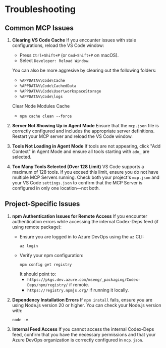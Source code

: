 # Troubleshooting

## Common MCP Issues

1. **Clearing VS Code Cache**
   If you encounter issues with stale configurations, reload the VS Code window:
   - Press `Ctrl+Shift+P` (or `Cmd+Shift+P` on macOS).
   - Select `Developer: Reload Window`.

   You can also be more aggresive by clearing out the following folders:

   - `%APPDATA%\Code\Cache`
   - `%APPDATA%\Code\CachedData`
   - `%APPDATA%\Code\User\workspaceStorage`
   - `%APPDATA%\Code\logs`

   Clear Node Modules Cache

   - `npm cache clean --force`

2. **Server Not Showing Up in Agent Mode**
   Ensure that the `mcp.json` file is correctly configured and includes the appropriate server definitions. Restart your MCP server and reload the VS Code window.

3. **Tools Not Loading in Agent Mode**
   If tools are not appearing, click "Add Context" in Agent Mode and ensure all tools starting with `ado_` are selected.

4. **Too Many Tools Selected (Over 128 Limit)**
   VS Code supports a maximum of 128 tools. If you exceed this limit, ensure you do not have multiple MCP Servers running. Check both your project's `mcp.json` and your VS Code `settings.json` to confirm that the MCP Server is configured in only one location—not both.

## Project-Specific Issues
1. **npm Authentication Issues for Remote Access**
   If you encounter authentication errors while accessing the internal Codex-Deps feed (if using remote package):
   - Ensure you are logged in to Azure DevOps using the `az` CLI:
     ```pwsh
     az login
     ```
   - Verify your npm configuration:
     ```pwsh
     npm config get registry
     ```
     It should point to:
     - `https://pkgs.dev.azure.com/mseng/_packaging/Codex-Deps/npm/registry/` if remote.
     - `https://registry.npmjs.org/` if running it locally.

3. **Dependency Installation Errors**
   If `npm install` fails, ensure you are using Node.js version 20 or higher. You can check your Node.js version with:
   ```pwsh
   node -v
   ```

4. **Internal Feed Access**
   If you cannot access the internal Codex-Deps feed, confirm that you have the necessary permissions and that your Azure DevOps organization is correctly configured in `mcp.json`.
